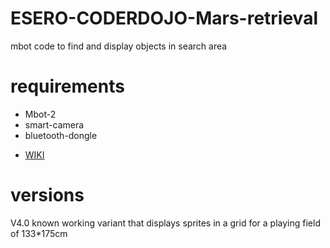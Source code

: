 # ESERO-CODERDOJO-Mars-retrieval
mbot code to find and display objects in search area

# requirements

- Mbot-2
- smart-camera
- bluetooth-dongle


* [WIKI](https://github.com/Nasimovy/ESERO-CODERDOJO-Mars-retrieval/wiki)

# versions
V4.0 known working variant that displays sprites in a grid for a playing field of 133*175cm
